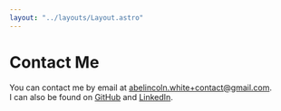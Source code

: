 ```yaml
---
layout: "../layouts/Layout.astro"
---
```


# Contact Me

You can contact me by email at [abelincoln.white+contact@gmail.com](mailto:abelincoln.white+contact@gmail.com).<br/>
I can also be found on [GitHub](https://github.com/WhiteAbeLincoln) and [LinkedIn](https://linkedin.com/in/whiteabelincoln).
